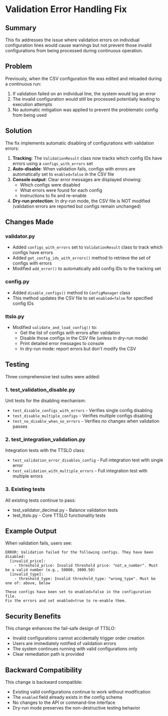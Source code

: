 # Validation Error Handling Fix

## Summary

This fix addresses the issue where validation errors on individual configuration lines would cause warnings but not prevent those invalid configurations from being processed during continuous operation.

## Problem

Previously, when the CSV configuration file was edited and reloaded during a continuous run:
1. If validation failed on an individual line, the system would log an error
2. The invalid configuration would still be processed potentially leading to execution attempts
3. No automatic mitigation was applied to prevent the problematic config from being used

## Solution

The fix implements automatic disabling of configurations with validation errors:

1. **Tracking**: The `ValidationResult` class now tracks which config IDs have errors using a `configs_with_errors` set
2. **Auto-disable**: When validation fails, configs with errors are automatically set to `enabled=false` in the CSV file
3. **Console output**: Clear error messages are displayed showing:
   - Which configs were disabled
   - What errors were found for each config
   - Instructions to fix and re-enable
4. **Dry-run protection**: In dry-run mode, the CSV file is NOT modified (validation errors are reported but configs remain unchanged)

## Changes Made

### validator.py
- Added `configs_with_errors` set to `ValidationResult` class to track which configs have errors
- Added `get_config_ids_with_errors()` method to retrieve the set of configs with errors
- Modified `add_error()` to automatically add config IDs to the tracking set

### config.py
- Added `disable_configs()` method to `ConfigManager` class
- This method updates the CSV file to set `enabled=false` for specified config IDs

### ttslo.py
- Modified `validate_and_load_config()` to:
  - Get the list of configs with errors after validation
  - Disable those configs in the CSV file (unless in dry-run mode)
  - Print detailed error messages to console
  - In dry-run mode: report errors but don't modify the CSV

## Testing

Three comprehensive test suites were added:

### 1. test_validation_disable.py
Unit tests for the disabling mechanism:
- `test_disable_configs_with_errors` - Verifies single config disabling
- `test_disable_multiple_configs` - Verifies multiple configs disabling
- `test_no_disable_when_no_errors` - Verifies no changes when validation passes

### 2. test_integration_validation.py
Integration tests with the TTSLO class:
- `test_validation_error_disables_config` - Full integration test with single error
- `test_validation_with_multiple_errors` - Full integration test with multiple errors

### 3. Existing tests
All existing tests continue to pass:
- test_validator_decimal.py - Balance validation tests
- test_ttslo.py - Core TTSLO functionality tests

## Example Output

When validation fails, users see:
```
ERROR: Validation failed for the following configs. They have been disabled:
  [invalid_price]:
    - threshold_price: Invalid threshold price: "not_a_number". Must be a valid number (e.g., 50000, 3000.50)
  [invalid_type]:
    - threshold_type: Invalid threshold_type: "wrong_type". Must be one of: above, below

These configs have been set to enabled=false in the configuration file.
Fix the errors and set enabled=true to re-enable them.
```

## Security Benefits

This change enhances the fail-safe design of TTSLO:
- Invalid configurations cannot accidentally trigger order creation
- Users are immediately notified of validation errors
- The system continues running with valid configurations only
- Clear remediation path is provided

## Backward Compatibility

This change is backward compatible:
- Existing valid configurations continue to work without modification
- The `enabled` field already exists in the config schema
- No changes to the API or command-line interface
- Dry-run mode preserves the non-destructive testing behavior
